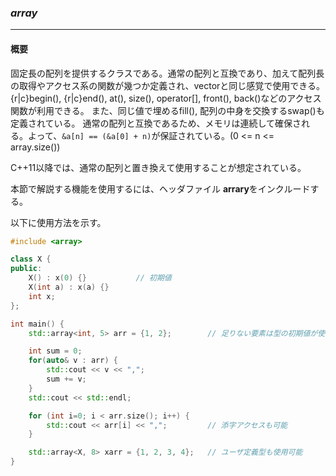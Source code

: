### *array*
---
#### 概要
固定長の配列を提供するクラスである。通常の配列と互換であり、加えて配列長の取得やアクセス系の関数が幾つか定義され、vectorと同じ感覚で使用できる。
{r|c}begin(), {r|c}end(), at(), size(), operator[], front(), back()などのアクセス関数が利用できる。
また、同じ値で埋めるfill(), 配列の中身を交換するswap()も定義されている。
通常の配列と互換であるため、メモリは連続して確保される。よって、`&a[n] == (&a[0] + n)`が保証されている。(0 <= n <= array.size())

C++11以降では、通常の配列と置き換えて使用することが想定されている。

本節で解説する機能を使用するには、ヘッダファイル **arrary**をインクルードする。

以下に使用方法を示す。
```c++
#include <array>

class X {
public:
    X() : x(0) {}           // 初期値
    X(int a) : x(a) {}
    int x;
};

int main() {
    std::array<int, 5> arr = {1, 2};        // 足りない要素は型の初期値が使用される

    int sum = 0;
    for(auto& v : arr) {
        std::cout << v << ",";
        sum += v;
    }
    std::cout << std::endl;

    for (int i=0; i < arr.size(); i++) {
        std::cout << arr[i] << ",";         // 添字アクセスも可能
    }

    std::array<X, 8> xarr = {1, 2, 3, 4};   // ユーザ定義型も使用可能
}
```
